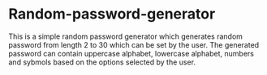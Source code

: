 # Random-password-generator
This is a simple random password generator which generates random password from length 2 to 30 which can be set by the user. The generated password can contain uppercase alphabet, lowercase alphabet, numbers and sybmols based on the options selected by the user.
